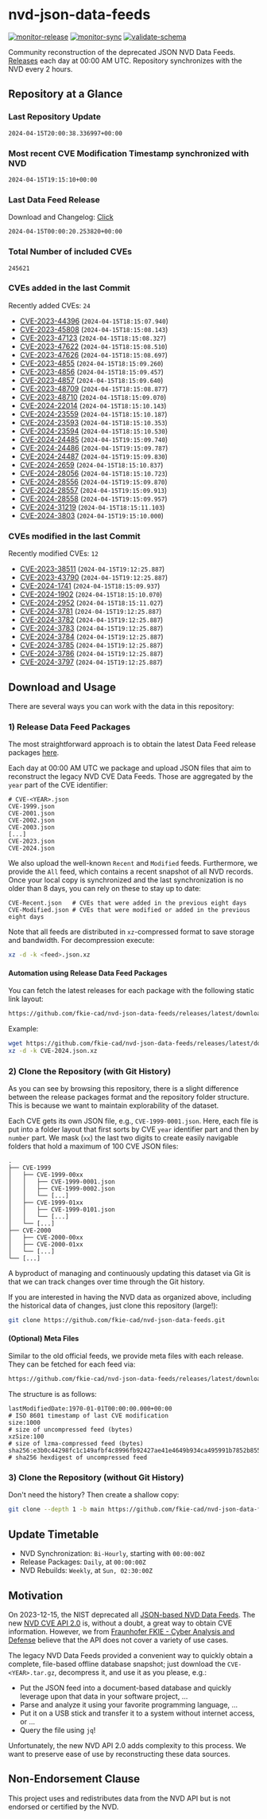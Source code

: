 # nvd-json-data-feeds

[![monitor-release](https://github.com/fkie-cad/nvd-json-data-feeds/actions/workflows/monitor_release.yml/badge.svg)](https://github.com/fkie-cad/nvd-json-data-feeds/actions/workflows/monitor_release.yml)
[![monitor-sync](https://github.com/fkie-cad/nvd-json-data-feeds/actions/workflows/monitor_sync.yml/badge.svg)](https://github.com/fkie-cad/nvd-json-data-feeds/actions/workflows/monitor_sync.yml)
[![validate-schema](https://github.com/fkie-cad/nvd-json-data-feeds/actions/workflows/validate_schema.yml/badge.svg)](https://github.com/fkie-cad/nvd-json-data-feeds/actions/workflows/validate_schema.yml)

Community reconstruction of the deprecated JSON NVD Data Feeds.
[Releases](https://github.com/fkie-cad/nvd-json-data-feeds/releases/latest) each day at 00:00 AM UTC.
Repository synchronizes with the NVD every 2 hours.

## Repository at a Glance

### Last Repository Update

```plain
2024-04-15T20:00:38.336997+00:00
```

### Most recent CVE Modification Timestamp synchronized with NVD

```plain
2024-04-15T19:15:10+00:00
```

### Last Data Feed Release

Download and Changelog: [Click](https://github.com/fkie-cad/nvd-json-data-feeds/releases/latest)

```plain
2024-04-15T00:00:20.253820+00:00
```

### Total Number of included CVEs

```plain
245621
```

### CVEs added in the last Commit

Recently added CVEs: `24`

- [CVE-2023-44396](CVE-2023/CVE-2023-443xx/CVE-2023-44396.json) (`2024-04-15T18:15:07.940`)
- [CVE-2023-45808](CVE-2023/CVE-2023-458xx/CVE-2023-45808.json) (`2024-04-15T18:15:08.143`)
- [CVE-2023-47123](CVE-2023/CVE-2023-471xx/CVE-2023-47123.json) (`2024-04-15T18:15:08.327`)
- [CVE-2023-47622](CVE-2023/CVE-2023-476xx/CVE-2023-47622.json) (`2024-04-15T18:15:08.510`)
- [CVE-2023-47626](CVE-2023/CVE-2023-476xx/CVE-2023-47626.json) (`2024-04-15T18:15:08.697`)
- [CVE-2023-4855](CVE-2023/CVE-2023-48xx/CVE-2023-4855.json) (`2024-04-15T18:15:09.260`)
- [CVE-2023-4856](CVE-2023/CVE-2023-48xx/CVE-2023-4856.json) (`2024-04-15T18:15:09.457`)
- [CVE-2023-4857](CVE-2023/CVE-2023-48xx/CVE-2023-4857.json) (`2024-04-15T18:15:09.640`)
- [CVE-2023-48709](CVE-2023/CVE-2023-487xx/CVE-2023-48709.json) (`2024-04-15T18:15:08.877`)
- [CVE-2023-48710](CVE-2023/CVE-2023-487xx/CVE-2023-48710.json) (`2024-04-15T18:15:09.070`)
- [CVE-2024-22014](CVE-2024/CVE-2024-220xx/CVE-2024-22014.json) (`2024-04-15T18:15:10.143`)
- [CVE-2024-23559](CVE-2024/CVE-2024-235xx/CVE-2024-23559.json) (`2024-04-15T18:15:10.187`)
- [CVE-2024-23593](CVE-2024/CVE-2024-235xx/CVE-2024-23593.json) (`2024-04-15T18:15:10.353`)
- [CVE-2024-23594](CVE-2024/CVE-2024-235xx/CVE-2024-23594.json) (`2024-04-15T18:15:10.530`)
- [CVE-2024-24485](CVE-2024/CVE-2024-244xx/CVE-2024-24485.json) (`2024-04-15T19:15:09.740`)
- [CVE-2024-24486](CVE-2024/CVE-2024-244xx/CVE-2024-24486.json) (`2024-04-15T19:15:09.787`)
- [CVE-2024-24487](CVE-2024/CVE-2024-244xx/CVE-2024-24487.json) (`2024-04-15T19:15:09.830`)
- [CVE-2024-2659](CVE-2024/CVE-2024-26xx/CVE-2024-2659.json) (`2024-04-15T18:15:10.837`)
- [CVE-2024-28056](CVE-2024/CVE-2024-280xx/CVE-2024-28056.json) (`2024-04-15T18:15:10.723`)
- [CVE-2024-28556](CVE-2024/CVE-2024-285xx/CVE-2024-28556.json) (`2024-04-15T19:15:09.870`)
- [CVE-2024-28557](CVE-2024/CVE-2024-285xx/CVE-2024-28557.json) (`2024-04-15T19:15:09.913`)
- [CVE-2024-28558](CVE-2024/CVE-2024-285xx/CVE-2024-28558.json) (`2024-04-15T19:15:09.957`)
- [CVE-2024-31219](CVE-2024/CVE-2024-312xx/CVE-2024-31219.json) (`2024-04-15T18:15:11.103`)
- [CVE-2024-3803](CVE-2024/CVE-2024-38xx/CVE-2024-3803.json) (`2024-04-15T19:15:10.000`)


### CVEs modified in the last Commit

Recently modified CVEs: `12`

- [CVE-2023-38511](CVE-2023/CVE-2023-385xx/CVE-2023-38511.json) (`2024-04-15T19:12:25.887`)
- [CVE-2023-43790](CVE-2023/CVE-2023-437xx/CVE-2023-43790.json) (`2024-04-15T19:12:25.887`)
- [CVE-2024-1741](CVE-2024/CVE-2024-17xx/CVE-2024-1741.json) (`2024-04-15T18:15:09.937`)
- [CVE-2024-1902](CVE-2024/CVE-2024-19xx/CVE-2024-1902.json) (`2024-04-15T18:15:10.070`)
- [CVE-2024-2952](CVE-2024/CVE-2024-29xx/CVE-2024-2952.json) (`2024-04-15T18:15:11.027`)
- [CVE-2024-3781](CVE-2024/CVE-2024-37xx/CVE-2024-3781.json) (`2024-04-15T19:12:25.887`)
- [CVE-2024-3782](CVE-2024/CVE-2024-37xx/CVE-2024-3782.json) (`2024-04-15T19:12:25.887`)
- [CVE-2024-3783](CVE-2024/CVE-2024-37xx/CVE-2024-3783.json) (`2024-04-15T19:12:25.887`)
- [CVE-2024-3784](CVE-2024/CVE-2024-37xx/CVE-2024-3784.json) (`2024-04-15T19:12:25.887`)
- [CVE-2024-3785](CVE-2024/CVE-2024-37xx/CVE-2024-3785.json) (`2024-04-15T19:12:25.887`)
- [CVE-2024-3786](CVE-2024/CVE-2024-37xx/CVE-2024-3786.json) (`2024-04-15T19:12:25.887`)
- [CVE-2024-3797](CVE-2024/CVE-2024-37xx/CVE-2024-3797.json) (`2024-04-15T19:12:25.887`)


## Download and Usage

There are several ways you can work with the data in this repository:

### 1) Release Data Feed Packages

The most straightforward approach is to obtain the latest Data Feed release packages [here](https://github.com/fkie-cad/nvd-json-data-feeds/releases/latest).

Each day at 00:00 AM UTC we package and upload JSON files that aim to reconstruct the legacy NVD CVE Data Feeds.
Those are aggregated by the `year` part of the CVE identifier:

```
# CVE-<YEAR>.json
CVE-1999.json
CVE-2001.json
CVE-2002.json
CVE-2003.json
[...]
CVE-2023.json
CVE-2024.json
```

We also upload the well-known `Recent` and `Modified` feeds.
Furthermore, we provide the `All` feed, which contains a recent snapshot of all NVD records.
Once your local copy is synchronized and the last synchronization is no older than 8 days, you can rely on these to stay up to date:

```plain
CVE-Recent.json   # CVEs that were added in the previous eight days
CVE-Modified.json # CVEs that were modified or added in the previous eight days
```

Note that all feeds are distributed in `xz`-compressed format to save storage and bandwidth.
For decompression execute:

```sh
xz -d -k <feed>.json.xz
```

#### Automation using Release Data Feed Packages

You can fetch the latest releases for each package with the following static link layout:

```sh
https://github.com/fkie-cad/nvd-json-data-feeds/releases/latest/download/CVE-<YEAR>.json.xz
```

Example:

```sh
wget https://github.com/fkie-cad/nvd-json-data-feeds/releases/latest/download/CVE-2024.json.xz
xz -d -k CVE-2024.json.xz
```

### 2) Clone the Repository (with Git History)

As you can see by browsing this repository, there is a slight difference between the release packages format and the repository folder structure.
This is because we want to maintain explorability of the dataset.

Each CVE gets its own JSON file, e.g., `CVE-1999-0001.json`.
Here, each file is put into a folder layout that first sorts by CVE `year` identifier part and then by `number` part.
We mask (`xx`) the last two digits to create easily navigable folders that hold a maximum of 100 CVE JSON files:

```plain
.
├── CVE-1999
│   ├── CVE-1999-00xx
│   │   ├── CVE-1999-0001.json
│   │   ├── CVE-1999-0002.json
│   │   └── [...]
│   ├── CVE-1999-01xx
│   │   ├── CVE-1999-0101.json
│   │   └── [...]
│   └── [...]
├── CVE-2000
│   ├── CVE-2000-00xx
│   ├── CVE-2000-01xx
│   └── [...]
└── [...]
```

A byproduct of managing and continuously updating this dataset via Git is that we can track changes over time through the Git history.

If you are interested in having the NVD data as organized above, including the historical data of changes, just clone this repository (large!):

```sh
git clone https://github.com/fkie-cad/nvd-json-data-feeds.git
```

#### (Optional) Meta Files

Similar to the old official feeds, we provide meta files with each release. They can be fetched for each feed via:

```sh
https://github.com/fkie-cad/nvd-json-data-feeds/releases/latest/download/CVE-<YEAR>.meta
```

The structure is as follows:

```plain
lastModifiedDate:1970-01-01T00:00:00.000+00:00                          # ISO 8601 timestamp of last CVE modification
size:1000                                                               # size of uncompressed feed (bytes)
xzSize:100                                                              # size of lzma-compressed feed (bytes)
sha256:e3b0c44298fc1c149afbf4c8996fb92427ae41e4649b934ca495991b7852b855 # sha256 hexdigest of uncompressed feed
```

### 3) Clone the Repository (without Git History)

Don't need the history? Then create a shallow copy:

```sh
git clone --depth 1 -b main https://github.com/fkie-cad/nvd-json-data-feeds.git
```


## Update Timetable

* NVD Synchronization: `Bi-Hourly`, starting with `00:00:00Z`
* Release Packages: `Daily`, at `00:00:00Z`
* NVD Rebuilds: `Weekly`, at `Sun, 02:30:00Z`


## Motivation

On 2023-12-15, the NIST deprecated all [JSON-based NVD Data Feeds](https://nvd.nist.gov/vuln/data-feeds#divRetirementBanner-1).
The new [NVD CVE API 2.0](https://nvd.nist.gov/developers/vulnerabilities) is, without a doubt, a great way to obtain CVE information.
However, we from [Fraunhofer FKIE - Cyber Analysis and Defense](https://www.fkie.fraunhofer.de/en/departments/cad.html) believe that the API does not cover a variety of use cases.

The legacy NVD Data Feeds provided a convenient way to quickly obtain a complete, file-based offline database snapshot; just download the `CVE-<YEAR>.tar.gz`, decompress it, and use it as you please, e.g.:

- Put the JSON feed into a document-based database and quickly leverage upon that data in your software project, ...
- Parse and analyze it using your favorite programming language, ...
- Put it on a USB stick and transfer it to a system without internet access, or ...
- Query the file using `jq`!

Unfortunately, the new NVD API 2.0 adds complexity to this process.
We want to preserve ease of use by reconstructing these data sources.

## Non-Endorsement Clause

This project uses and redistributes data from the NVD API but is not endorsed or certified by the NVD.